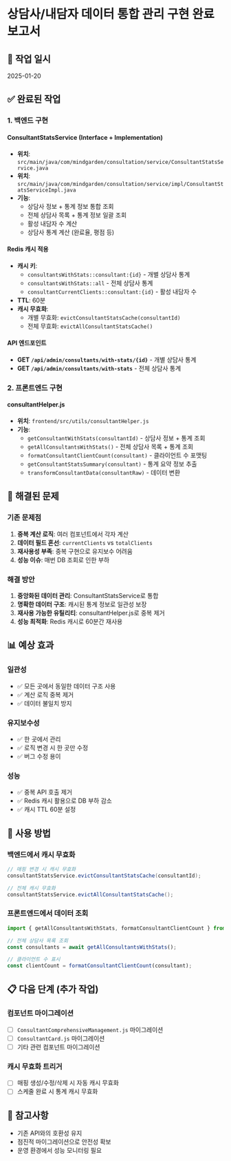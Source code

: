 # 상담사/내담자 데이터 통합 관리 구현 완료 보고서

## 📅 작업 일시
2025-01-20

## ✅ 완료된 작업

### 1. 백엔드 구현

#### ConsultantStatsService (Interface + Implementation)
- **위치**: `src/main/java/com/mindgarden/consultation/service/ConsultantStatsService.java`
- **위치**: `src/main/java/com/mindgarden/consultation/service/impl/ConsultantStatsServiceImpl.java`
- **기능**:
  - 상담사 정보 + 통계 정보 통합 조회
  - 전체 상담사 목록 + 통계 정보 일괄 조회
  - 활성 내담자 수 계산
  - 상담사 통계 계산 (완료율, 평점 등)

#### Redis 캐시 적용
- **캐시 키**:
  - `consultantsWithStats::consultant:{id}` - 개별 상담사 통계
  - `consultantsWithStats::all` - 전체 상담사 통계
  - `consultantCurrentClients::consultant:{id}` - 활성 내담자 수
- **TTL**: 60분
- **캐시 무효화**: 
  - 개별 무효화: `evictConsultantStatsCache(consultantId)`
  - 전체 무효화: `evictAllConsultantStatsCache()`

#### API 엔드포인트
- **GET `/api/admin/consultants/with-stats/{id}`** - 개별 상담사 통계
- **GET `/api/admin/consultants/with-stats`** - 전체 상담사 통계

### 2. 프론트엔드 구현

#### consultantHelper.js
- **위치**: `frontend/src/utils/consultantHelper.js`
- **기능**:
  - `getConsultantWithStats(consultantId)` - 상담사 정보 + 통계 조회
  - `getAllConsultantsWithStats()` - 전체 상담사 목록 + 통계 조회
  - `formatConsultantClientCount(consultant)` - 클라이언트 수 포맷팅
  - `getConsultantStatsSummary(consultant)` - 통계 요약 정보 추출
  - `transformConsultantData(consultantRaw)` - 데이터 변환

## 🎯 해결된 문제

### 기존 문제점
1. **중복 계산 로직**: 여러 컴포넌트에서 각자 계산
2. **데이터 필드 혼선**: `currentClients` vs `totalClients`
3. **재사용성 부족**: 중복 구현으로 유지보수 어려움
4. **성능 이슈**: 매번 DB 조회로 인한 부하

### 해결 방안
1. **중앙화된 데이터 관리**: ConsultantStatsService로 통합
2. **명확한 데이터 구조**: 캐시된 통계 정보로 일관성 보장
3. **재사용 가능한 유틸리티**: consultantHelper.js로 중복 제거
4. **성능 최적화**: Redis 캐시로 60분간 재사용

## 📊 예상 효과

### 일관성
- ✅ 모든 곳에서 동일한 데이터 구조 사용
- ✅ 계산 로직 중복 제거
- ✅ 데이터 불일치 방지

### 유지보수성
- ✅ 한 곳에서 관리
- ✅ 로직 변경 시 한 곳만 수정
- ✅ 버그 수정 용이

### 성능
- ✅ 중복 API 호출 제거
- ✅ Redis 캐시 활용으로 DB 부하 감소
- ✅ 캐시 TTL 60분 설정

## 🔄 사용 방법

### 백엔드에서 캐시 무효화
```java
// 매핑 변경 시 캐시 무효화
consultantStatsService.evictConsultantStatsCache(consultantId);

// 전체 캐시 무효화
consultantStatsService.evictAllConsultantStatsCache();
```

### 프론트엔드에서 데이터 조회
```javascript
import { getAllConsultantsWithStats, formatConsultantClientCount } from '../../utils/consultantHelper';

// 전체 상담사 목록 조회
const consultants = await getAllConsultantsWithStats();

// 클라이언트 수 표시
const clientCount = formatConsultantClientCount(consultant);
```

## 📋 다음 단계 (추가 작업)

### 컴포넌트 마이그레이션
- [ ] `ConsultantComprehensiveManagement.js` 마이그레이션
- [ ] `ConsultantCard.js` 마이그레이션
- [ ] 기타 관련 컴포넌트 마이그레이션

### 캐시 무효화 트리거
- [ ] 매핑 생성/수정/삭제 시 자동 캐시 무효화
- [ ] 스케줄 완료 시 통계 캐시 무효화

## 📝 참고사항

- 기존 API와의 호환성 유지
- 점진적 마이그레이션으로 안전성 확보
- 운영 환경에서 성능 모니터링 필요
